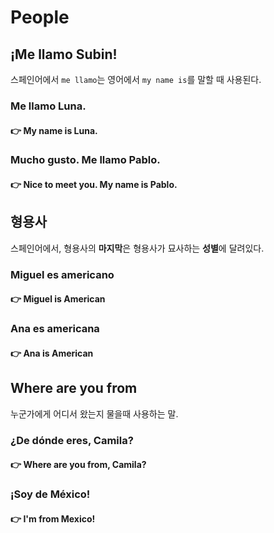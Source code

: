 # People



## ¡Me llamo Subin!

스페인어에서 `me llamo`는 영어에서 `my name is`를 말할 때 사용된다. 

### Me llamo Luna.

#### 👉 My name is Luna.

### Mucho gusto. Me llamo Pablo.

#### 👉 Nice to meet you. My name is Pablo.



## 형용사

스페인어에서, 형용사의 **마지막**은 형용사가 묘사하는 **성별**에 달려있다.

### Miguel es americano

#### 👉 Miguel is American

### Ana es americana

#### 👉 Ana is American



## Where are you from

누군가에게 어디서 왔는지 물을때 사용하는 말.

### ¿De dónde eres, Camila?

#### 👉 Where are you from, Camila?

### ¡Soy de México!

#### 👉 I'm from Mexico!